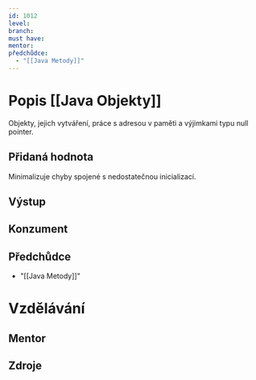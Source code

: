 ```yaml
---
id: 1012
level: 
branch: 
must have: 
mentor: 
předchůdce: 
  - "[[Java Metody]]"
---
```



# Popis [[Java Objekty]]
Objekty, jejich vytváření, práce s adresou v paměti a výjimkami typu null pointer.

## Přidaná hodnota
Minimalizuje chyby spojené s nedostatečnou inicializací.

## Výstup


## Konzument


## Předchůdce

  - "[[Java Metody]]"

# Vzdělávání


## Mentor


## Zdroje